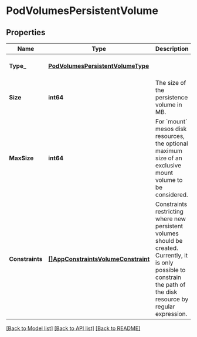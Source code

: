 # PodVolumesPersistentVolume

## Properties
Name | Type | Description | Notes
------------ | ------------- | ------------- | -------------
**Type_** | [**PodVolumesPersistentVolumeType**](pod.volumes.PersistentVolumeType.md) |  | [optional] [default to null]
**Size** | **int64** | The size of the persistence volume in MB. | [default to null]
**MaxSize** | **int64** | For &#x60;mount&#x60; mesos disk resources, the optional maximum size of an exclusive mount volume to be considered.  | [optional] [default to null]
**Constraints** | [**[]AppConstraintsVolumeConstraint**](app.constraints.VolumeConstraint.md) | Constraints restricting where new persistent volumes should be created. Currently, it is only possible to constrain the path of the disk resource by regular expression.  | [optional] [default to null]

[[Back to Model list]](../README.md#documentation-for-models) [[Back to API list]](../README.md#documentation-for-api-endpoints) [[Back to README]](../README.md)


